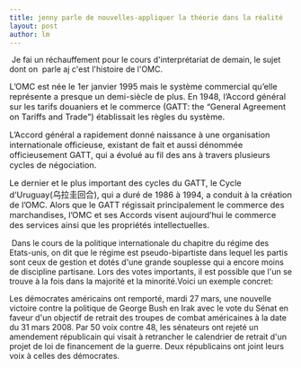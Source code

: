 ```yaml
---
title: jenny parle de nouvelles-appliquer la théorie dans la réalité 
layout: post
author: lm
---
```

<p> Je fai un réchauffement pour le cours d&#39;interprétariat de demain, le sujet dont on  parle aj c&#39;est l&#39;histoire de l&#39;OMC.</p>
<p class="MsoNormal"><span style="font-size: 11pt">L’OMC est née le 1er janvier 1995 mais le système commercial qu’elle représente a presque un demi-siècle de plus. En 1948, l’Accord général sur les tarifs douaniers et le commerce (GATT: the “General Agreement on Tariffs and Trade”) établissait les règles du système.</span></p>
<p class="MsoNormal"><span style="font-size: 11pt">L’Accord général a rapidement donné naissance à une organisation internationale officieuse, existant de fait et aussi dénommée officieusement GATT, qui a évolué au fil des ans à travers plusieurs cycles de négociation.</span></p>
<p><span style="font-size: 11pt">Le dernier et le plus important des cycles du GATT, le Cycle d’Uruguay(乌拉圭回合), qui a duré de 1986 à 1994, a conduit à la création de l’OMC. Alors que le GATT régissait principalement le commerce des marchandises, l’OMC et ses Accords visent aujourd’hui le commerce des services ainsi que les propriétés intellectuelles.</span> </p>
<p> Dans le cours de la politique internationale du chapitre du régime des Etats-unis, on dit que le régime est pseudo-bipartiste dans lequel les partis sont ceux de gestion et dotés d&#39;une grande souplesse qui a encore moins de discipline partisane. Lors des votes importants, il est possible que l&#39;un se trouve à la fois dans la majorité et la minorité.Voici un exemple concret: </p>
<p>Les démocrates américains ont remporté, mardi 27 mars, une nouvelle victoire contre la politique de George Bush en Irak avec le vote du Sénat en faveur d&#39;un objectif de retrait des troupes de combat américaines à la date du 31 mars 2008. Par 50 voix contre 48, les sénateurs ont rejeté un amendement républicain qui visait à retrancher le calendrier de retrait d&#39;un projet de loi de financement de la guerre. Deux républicains ont joint leurs voix à celles des démocrates.</p>
